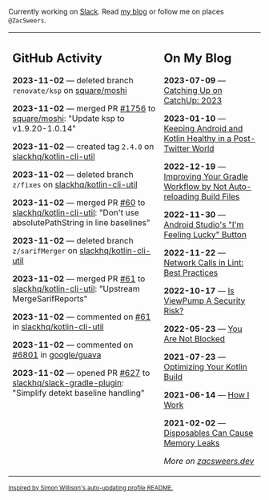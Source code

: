 Currently working on [Slack](https://slack.com/). Read [my blog](https://zacsweers.dev/) or follow me on places `@ZacSweers`.

<table><tr><td valign="top" width="60%">

## GitHub Activity
<!-- githubActivity starts -->
**2023-11-02** — deleted branch `renovate/ksp` on [square/moshi](https://github.com/square/moshi)

**2023-11-02** — merged PR [#1756](https://github.com/square/moshi/pull/1756) to [square/moshi](https://github.com/square/moshi): "Update ksp to v1.9.20-1.0.14"

**2023-11-02** — created tag `2.4.0` on [slackhq/kotlin-cli-util](https://github.com/slackhq/kotlin-cli-util)

**2023-11-02** — deleted branch `z/fixes` on [slackhq/kotlin-cli-util](https://github.com/slackhq/kotlin-cli-util)

**2023-11-02** — merged PR [#60](https://github.com/slackhq/kotlin-cli-util/pull/60) to [slackhq/kotlin-cli-util](https://github.com/slackhq/kotlin-cli-util): "Don't use absolutePathString in line baselines"

**2023-11-02** — deleted branch `z/sarifMerger` on [slackhq/kotlin-cli-util](https://github.com/slackhq/kotlin-cli-util)

**2023-11-02** — merged PR [#61](https://github.com/slackhq/kotlin-cli-util/pull/61) to [slackhq/kotlin-cli-util](https://github.com/slackhq/kotlin-cli-util): "Upstream MergeSarifReports"

**2023-11-02** — commented on [#61](https://github.com/slackhq/kotlin-cli-util/pull/61#issuecomment-1791420202) in [slackhq/kotlin-cli-util](https://github.com/slackhq/kotlin-cli-util)

**2023-11-02** — commented on [#6801](https://github.com/google/guava/issues/6801#issuecomment-1791419301) in [google/guava](https://github.com/google/guava)

**2023-11-02** — opened PR [#627](https://github.com/slackhq/slack-gradle-plugin/pull/627) to [slackhq/slack-gradle-plugin](https://github.com/slackhq/slack-gradle-plugin): "Simplify detekt baseline handling"
<!-- githubActivity ends -->
</td><td valign="top" width="40%">

## On My Blog
<!-- blog starts -->
**2023-07-09** — [Catching Up on CatchUp: 2023](https://www.zacsweers.dev/catching-up-on-catchup-2023/)

**2023-01-10** — [Keeping Android and Kotlin Healthy in a Post-Twitter World](https://www.zacsweers.dev/keeping-android-healthy/)

**2022-12-19** — [Improving Your Gradle Workflow by Not Auto-reloading Build Files](https://www.zacsweers.dev/improving-your-workflow-by-not-auto-reloading-build-files/)

**2022-11-30** — [Android Studio's "I'm Feeling Lucky" Button](https://www.zacsweers.dev/android-studios-im-feeling-lucky-button/)

**2022-11-22** — [Network Calls in Lint: Best Practices](https://www.zacsweers.dev/network-calls-in-lint-best-practices/)

**2022-10-17** — [Is ViewPump A Security Risk?](https://www.zacsweers.dev/is-viewpump-a-security-risk/)

**2022-05-23** — [You Are Not Blocked](https://www.zacsweers.dev/you-are-not-blocked/)

**2021-07-23** — [Optimizing Your Kotlin Build](https://www.zacsweers.dev/optimizing-your-kotlin-build/)

**2021-06-14** — [How I Work](https://www.zacsweers.dev/how-i-work/)

**2021-02-02** — [Disposables Can Cause Memory Leaks](https://www.zacsweers.dev/disposables-can-cause-memory-leaks/)
<!-- blog ends -->
_More on [zacsweers.dev](https://zacsweers.dev/)_
</td></tr></table>

<sub><a href="https://simonwillison.net/2020/Jul/10/self-updating-profile-readme/">Inspired by Simon Willison's auto-updating profile README.</a></sub>